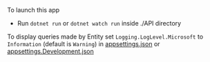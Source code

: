 To launch this app
 - Run `dotnet run` or `dotnet watch run` inside ./API directory

To display queries made by Entity set `Logging.LogLevel.Microsoft` to `Information` (default is `Warning`) in [appsettings.json](./API/appsettings.json) or [appsettings.Development.json](./API/appsettings.Development.json)